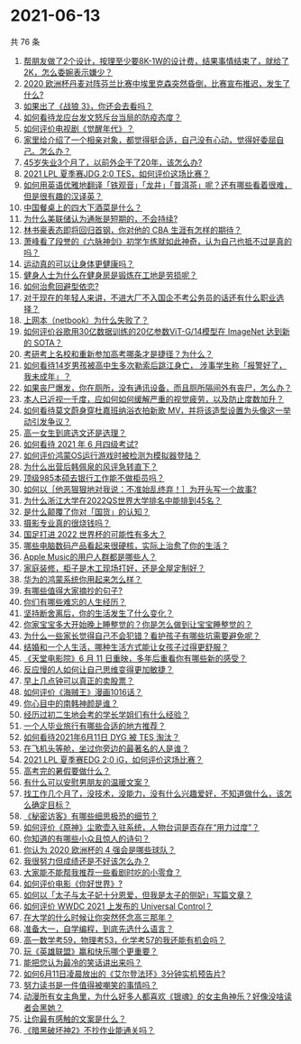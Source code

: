 # 2021-06-13

共 76 条

<!-- BEGIN -->
<!-- 最后更新时间 Sun Jun 13 2021 07:01:50 GMT+0800 (China Standard Time) -->

1. [帮朋友做了2个设计，按理至少要8K-1W的设计费，结果事情结束了，就给了2K，怎么委婉表示嫌少？](https://www.zhihu.com/question/463290636)
2. [2020
   欧洲杯丹麦对阵芬兰比赛中埃里克森突然昏倒，比赛宣布推迟，发生了什么?](https://www.zhihu.com/question/464718978)
3. [如果出了《战狼 3》，你还会去看吗？](https://www.zhihu.com/question/397047057)
4. [如何看待龙应台发文怒斥台当局的防疫态度？](https://www.zhihu.com/question/464654838)
5. [如何评价电视剧《觉醒年代》？](https://www.zhihu.com/question/392105758)
6. [家里给介绍了一个相亲对象，都觉得挺合适，自己没有心动，觉得好委屈自己。怎么办？](https://www.zhihu.com/question/447849056)
7. [45岁失业3个月了，以前外企干了20年，该怎么办?](https://www.zhihu.com/question/453104891)
8. [2021 LPL 夏季赛JDG 2:0 TES，如何评价这场比赛？](https://www.zhihu.com/question/464638008)
9. [如何用英语优雅地翻译「铁观音」「龙井」「普洱茶」呢？还有哪些看着很难，但是很有趣的汉译英？](https://www.zhihu.com/question/464627996)
10. [中国餐桌上的四大下酒菜是什么？](https://www.zhihu.com/question/462205949)
11. [为什么美联储认为通胀是短期的，不会持续?](https://www.zhihu.com/question/461935081)
12. [林书豪表态即将回归首钢，你对他的 CBA 生涯有怎样的期待？](https://www.zhihu.com/question/464586085)
13. [萧峰看了段誉的《六脉神剑》初学乍练就如此神奇，认为自己也抵不过是真的吗？](https://www.zhihu.com/question/458188685)
14. [运动真的可以让身体更健康吗？](https://www.zhihu.com/question/453841541)
15. [健身人士为什么在健身房是锻炼在工地是劳损呢？](https://www.zhihu.com/question/464396509)
16. [如何治愈回避型依恋?](https://www.zhihu.com/question/318959311)
17. [对于现在的年轻人来讲，不进大厂不入国企不考公务员的话还有什么职业选择？](https://www.zhihu.com/question/454832676)
18. [上网本（netbook）为什么失败了？](https://www.zhihu.com/question/455119734)
19. [如何评价谷歌用30亿数据训练的20亿参数ViT-G/14模型在 ImageNet 达到新的
    SOTA？](https://www.zhihu.com/question/464023038)
20. [考研考上名校和重新参加高考哪条才是捷径？为什么？](https://www.zhihu.com/question/462328775)
21. [如何看待14岁男孩被高中生多次勒索后跳江身亡，
    涉事学生称「报警好了，我未成年」？](https://www.zhihu.com/question/464277122)
22. [如果丧尸爆发，你在厕所，没有通讯设备，而且厕所隔间外有丧尸，怎么办？](https://www.zhihu.com/question/432520725)
23. [本人已近视一千度，应如何如何缓解严重的视觉疲劳，以及防止度数加升？](https://www.zhihu.com/question/450542654)
24. [如何看待莫文蔚身穿杜嘉班纳浴衣拍新歌
    MV，并将该造型设置为头像这一举动引发争议？](https://www.zhihu.com/question/464608586)
25. [高一女生到底选文还是选理？](https://www.zhihu.com/question/462365131)
26. [如何看待 2021 年 6 月四级考试?](https://www.zhihu.com/question/464587609)
27. [如何评价鸿蒙OS运行游戏时被检测为模拟器登陆？](https://www.zhihu.com/question/459489830)
28. [为什么出营后韩佩泉的风评急转直下？](https://www.zhihu.com/question/464027254)
29. [顶级985本硕去银行工作能不做柜员吗？](https://www.zhihu.com/question/424570443)
30. [如何以［他恶狠狠地对我说：不准始乱终弃！］为开头写一个故事?](https://www.zhihu.com/question/458410036)
31. [为什么浙江大学在2022QS世界大学排名中能排到45名？](https://www.zhihu.com/question/464178214)
32. [是什么颠覆了你对「国货」的认知？](https://www.zhihu.com/question/393795608)
33. [摄影专业真的很烧钱吗？](https://www.zhihu.com/question/447180090)
34. [国足打进 2022 世界杯的可能性有多大？](https://www.zhihu.com/question/461141381)
35. [哪些电脑数码产品看起来很硬核，实际上治愈了你的生活？](https://www.zhihu.com/question/464339007)
36. [Apple Music的用户人群都是哪些人？](https://www.zhihu.com/question/463554140)
37. [家庭装修，柜子是木工现场打好，还是全屋定制好？](https://www.zhihu.com/question/443774230)
38. [华为的鸿蒙系统你用起来怎么样？](https://www.zhihu.com/question/459846239)
39. [有哪些值得大家摘抄的句子?](https://www.zhihu.com/question/432298917)
40. [你们有哪些难忘的人生经历？](https://www.zhihu.com/question/28780467)
41. [坚持断舍离后，你的生活发生了什么变化？](https://www.zhihu.com/question/391206998)
42. [你家宝宝多大开始晚上睡整觉的？你是怎么做到让宝宝睡整觉的？](https://www.zhihu.com/question/372845449)
43. [为什么一些家长觉得自己不会犯错？看护孩子有哪些坑需要避免呢？](https://www.zhihu.com/question/464336498)
44. [结婚和一个人生活，哪种生活方式能让女孩子过得更舒服？](https://www.zhihu.com/question/463972621)
45. [《天堂电影院》6 月 11 日重映，多年后重看你有哪些新的感受？](https://www.zhihu.com/question/464176183)
46. [反应慢的人如何让自己思维变得更加敏捷？](https://www.zhihu.com/question/23969437)
47. [早上几点钟可以真正的卖股票？](https://www.zhihu.com/question/448205360)
48. [如何评价《海贼王》漫画1016话？](https://www.zhihu.com/question/464186718)
49. [你心目中的南韩神颜是谁？](https://www.zhihu.com/question/393504339)
50. [经历过初二生地会考的学长学姐们有什么经验？](https://www.zhihu.com/question/374298340)
51. [一个人毕业旅行有哪些合适的地方推荐？](https://www.zhihu.com/question/462789810)
52. [如何看待2021年6月11日 DYG 被 TES 淘汰？](https://www.zhihu.com/question/464548241)
53. [在飞机头等舱，坐过你旁边的最著名的人是谁？](https://www.zhihu.com/question/359274010)
54. [2021 LPL 夏季赛EDG 2:0 iG，如何评价这场比赛？](https://www.zhihu.com/question/464667070)
55. [高考完的暑假要做什么？](https://www.zhihu.com/question/389477306)
56. [有什么可以安慰男朋友的温暖文案？](https://www.zhihu.com/question/451064358)
57. [找工作几个月了，没技术，没能力，没有什么兴趣爱好，不知道做什么，该怎么确定目标？](https://www.zhihu.com/question/52398927)
58. [《秘密访客》有哪些细思极恐的细节？](https://www.zhihu.com/question/457256716)
59. [如何评价《原神》尘歌壶入驻系统，人物台词是否存在“用力过度”？](https://www.zhihu.com/question/464067466)
60. [你知道的有哪些小众且惊人的诗句？](https://www.zhihu.com/question/459403103)
61. [你认为 2020 欧洲杯的 4 强会是哪些球队？](https://www.zhihu.com/question/406108920)
62. [我很努力但成绩还是不好该怎么办？](https://www.zhihu.com/question/457443941)
63. [大家能不能帮我推荐一些看剧时吃的小零食？](https://www.zhihu.com/question/447079667)
64. [如何评价电影《你好世界》?](https://www.zhihu.com/question/392101389)
65. [如何以「太子与太子妃十分恩爱，但我是太子的侧妃」写篇文章？](https://www.zhihu.com/question/443793653)
66. [如何评价 WWDC 2021 上发布的 Universal
    Control？](https://www.zhihu.com/question/463794608)
67. [在大学的什么时候让你突然怀念高三那年？](https://www.zhihu.com/question/460846707)
68. [准备大一，自学编程，到底先选什么语言？](https://www.zhihu.com/question/464168441)
69. [高一数学考59，物理考53，化学考57的我还能有机会吗？](https://www.zhihu.com/question/428324452)
70. [玩《英雄联盟》赢和快乐哪个更重要？](https://www.zhihu.com/question/463555989)
71. [能把您认为最冷的笑话讲出来吗？](https://www.zhihu.com/question/447799067)
72. [如何6月11日凌晨放出的《艾尔登法环》3分钟实机预告片?](https://www.zhihu.com/question/464390726)
73. [努力读书是一件值得被嘲笑的事情吗？](https://www.zhihu.com/question/463780015)
74. [动漫所有女主角里，为什么好多人都喜欢《银魂》的女主角神乐？好像没啥读者会黑她？](https://www.zhihu.com/question/389776955)
75. [让你最有感触的文案是什么？](https://www.zhihu.com/question/455211006)
76. [《暗黑破坏神2》不抄作业能通关吗？](https://www.zhihu.com/question/458721304)

<!-- END -->
